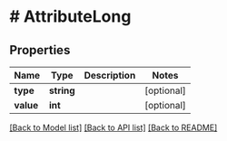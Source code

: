 # # AttributeLong

## Properties

Name | Type | Description | Notes
------------ | ------------- | ------------- | -------------
**type** | **string** |  | [optional]
**value** | **int** |  | [optional]

[[Back to Model list]](../../README.md#models) [[Back to API list]](../../README.md#endpoints) [[Back to README]](../../README.md)
